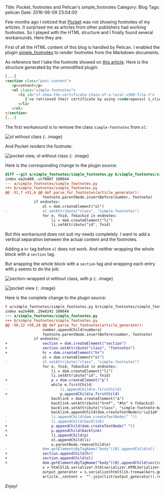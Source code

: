 Title: Pocket, footnotes and Pelican's simple_footnotes
Category: Blog
Tags: pelican
Date: 2016-06-09 23:04:00

Few months ago I noticed that [Pocket](https://getpocket) was not showing footnotes of my articles. It surprised me as articles from other publishers had working footnotes. So I played with the HTML structure and I finally found several workarounds. Here they are.

First of all the HTML content of this blog is handled by Pelican. I enabled the plugin [simple_footnotes](https://github.com/getpelican/pelican-plugins/tree/master/simple_footnotes) to render footnotes from the Markdown documents.

As reference text I take the footnote showed on [this article]({filename}/blog/2015-04-10-show-certificate-chain-of-local-x509-file/post.markdown). Here is the structure generated by the unmodified plugin:

``` html
[...]
<section class="post-content">
   <p>content</p>
   <ol class="simple-footnotes">
      <li id="sf-show-the-certificate-chain-of-a-local-x509-file-1">
         I've retrieved their certificate by using <code>openssl s_client</code> but by default it shows only the first certificate. Use the option <code>-showcerts</code> to see the complete chain <a class="simple-footnote-back" href="#sf-show-the-certificate-chain-of-a-local-x509-file-1-back">↩</a>
      </li>
   </ol>
</section>
[...]
```

The first workaround is to remove the class `simple-footnotes` from `ol`:

![ol without class]({attach}html-ol-wo-class.png)
{: .image}

And Pocket renders the footnote:

![pocket view, ol without class]({attach}pocket-ol-wo-class.png)
{: .image}

Here is the corresponding change to the plugin source:

``` diff
diff --git a/simple_footnotes/simple_footnotes.py b/simple_footnotes/simple_footnotes.py
index ea2e480..ccf886f 100644
--- a/simple_footnotes/simple_footnotes.py
+++ b/simple_footnotes/simple_footnotes.py
@@ -51,7 +51,6 @@ def parse_for_footnotes(article_generator):
                 footnote.parentNode.insertBefore(number, footnote)
             if endnotes:
                 ol = dom.createElement("ol")
-                ol.setAttribute("class", "simple-footnotes")
                 for e, fnid, fnbackid in endnotes:
                     li = dom.createElement("li")
                     li.setAttribute("id", fnid)

```

But this workaround does not suit my needs completely. I want to add a vertical separation between the actual content and the footnotes.

Adding a `hr` tag before `ol` does not work. And neither wrapping the whole block with a `section` tag.

But wrapping the whole block with a `section` tag and wrapping each entry with `p` seems to do the job:

![section-wrapped ol without class, with p]({attach}html-section-ol-hr-p.png)
{: .image}

![pocket view]({attach}pocket-section-ol-hr-p.png)
{: .image}

Here is the complete change to the plugin source:

``` diff
t a/simple_footnotes/simple_footnotes.py b/simple_footnotes/simple_footnotes.py
index ea2e480..29e6241 100644
--- a/simple_footnotes/simple_footnotes.py
+++ b/simple_footnotes/simple_footnotes.py
@@ -50,22 +50,28 @@ def parse_for_footnotes(article_generator):
                 number.appendChild(numbera)
                 footnote.parentNode.insertBefore(number, footnote)
             if endnotes:
+                section = dom.createElement("section")
+                section.setAttribute("class", "footnotes")
+                hr = dom.createElement("hr")
                 ol = dom.createElement("ol")
-                ol.setAttribute("class", "simple-footnotes")
                 for e, fnid, fnbackid in endnotes:
                     li = dom.createElement("li")
                     li.setAttribute("id", fnid)
+                    p = dom.createElement("p")
                     while e.firstChild:
-                        li.appendChild(e.firstChild)
+                        p.appendChild(e.firstChild)
                     backlink = dom.createElement("a")
                     backlink.setAttribute("href", "#%s" % fnbackid)
                     backlink.setAttribute("class", "simple-footnote-back")
                     backlink.appendChild(dom.createTextNode(u'\u21a9'))
-                    li.appendChild(dom.createTextNode(" "))
-                    li.appendChild(backlink)
+                    p.appendChild(dom.createTextNode(" "))
+                    p.appendChild(backlink)
+                    li.appendChild(p)
                     ol.appendChild(li)
                     e.parentNode.removeChild(e)
-                dom.getElementsByTagName("body")[0].appendChild(ol)
+                section.appendChild(hr)
+                section.appendChild(ol)
+                dom.getElementsByTagName("body")[0].appendChild(section)
                 s = html5lib.serializer.htmlserializer.HTMLSerializer(omit_optional_tags=False, quote_attr_values=True)
                 output_generator = s.serialize(html5lib.treewalkers.getTreeWalker("dom")(dom.getElementsByTagName("body")[0]))
                 article._content =  "".join(list(output_generator)).replace(
```

_Enjoy!_
